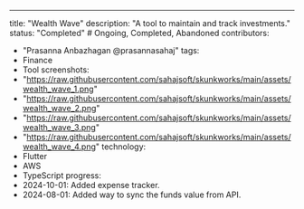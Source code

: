 ---
title: "Wealth Wave"
description: "A tool to maintain and track investments."
status: "Completed" # Ongoing, Completed, Abandoned
contributors:
  - "Prasanna Anbazhagan @prasannasahaj"
tags: 
  - Finance
  - Tool
screenshots:
  - "https://raw.githubusercontent.com/sahajsoft/skunkworks/main/assets/wealth_wave_1.png"
  - "https://raw.githubusercontent.com/sahajsoft/skunkworks/main/assets/wealth_wave_2.png"
  - "https://raw.githubusercontent.com/sahajsoft/skunkworks/main/assets/wealth_wave_3.png"
  - "https://raw.githubusercontent.com/sahajsoft/skunkworks/main/assets/wealth_wave_4.png"
technology:
  - Flutter
  - AWS
  - TypeScript
progress:
  - 2024-10-01: Added expense tracker.
  - 2024-08-01: Added way to sync the funds value from API.